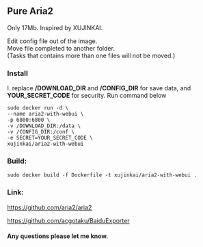 Pure Aria2
---
Only 17Mb. Inspired by XUJINKAI.

Edit config file out of the image.  
Move file completed to another folder.  
(Tasks that contains more than one files will not be moved.)  

### Install
I. replace **/DOWNLOAD_DIR** and **/CONFIG_DIR** for save data, and **YOUR_SECRET_CODE** for security. Run command below  
```
sudo docker run -d \
--name aria2-with-webui \
-p 6800:6800 \
-v /DOWNLOAD_DIR:/data \
-v /CONFIG_DIR:/conf \
-e SECRET=YOUR_SECRET_CODE \
xujinkai/aria2-with-webui
```

### Build:  
`sudo docker build -f Dockerfile -t xujinkai/aria2-with-webui .`  

### Link:  
https://github.com/aria2/aria2  

https://github.com/acgotaku/BaiduExporter  


#### Any questions please let me know.
